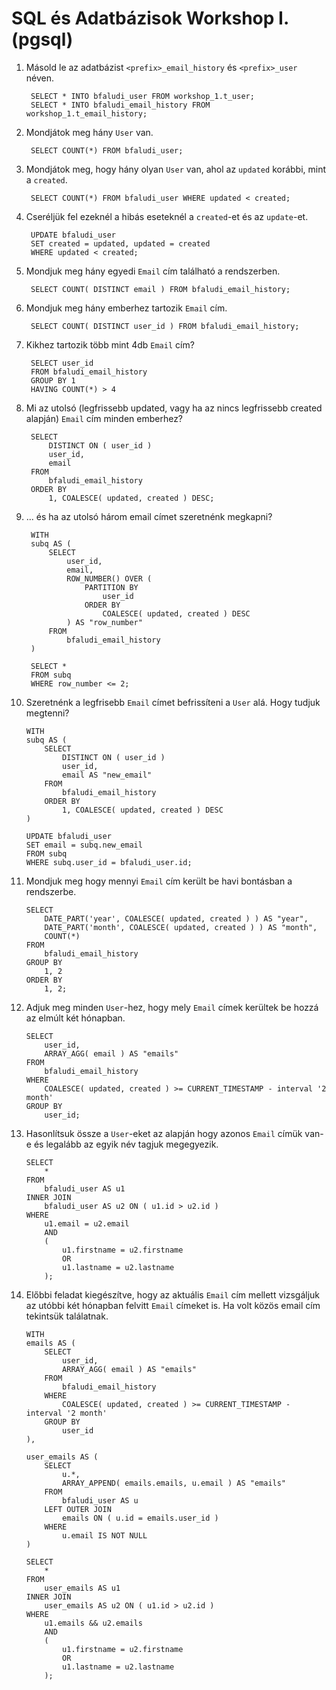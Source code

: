 # SQL és Adatbázisok Workshop I. (pgsql)


1. Másold le az adatbázist `<prefix>_email_history` és `<prefix>_user` néven.

		SELECT * INTO bfaludi_user FROM workshop_1.t_user;
		SELECT * INTO bfaludi_email_history FROM workshop_1.t_email_history;
	
2. Mondjátok meg hány `User` van.

		SELECT COUNT(*) FROM bfaludi_user;

3. Mondjátok meg, hogy hány olyan `User` van, ahol az `updated` korábbi, mint a `created`.

		SELECT COUNT(*) FROM bfaludi_user WHERE updated < created;
		
4. Cseréljük fel ezeknél a hibás eseteknél a `created`-et és az `update`-et.

		UPDATE bfaludi_user 
		SET created = updated, updated = created 
		WHERE updated < created;
		
5. Mondjuk meg hány egyedi `Email` cím található a rendszerben.

		SELECT COUNT( DISTINCT email ) FROM bfaludi_email_history;
		
6. Mondjuk meg hány emberhez tartozik `Email` cím.

		SELECT COUNT( DISTINCT user_id ) FROM bfaludi_email_history;
		
7. Kikhez tartozik több mint 4db `Email` cím?
		
		SELECT user_id
		FROM bfaludi_email_history
		GROUP BY 1
		HAVING COUNT(*) > 4

8. Mi az utolsó (legfrissebb updated, vagy ha az nincs legfrissebb created alapján) `Email` cím minden emberhez?

		SELECT 
			DISTINCT ON ( user_id )
			user_id,
			email
		FROM 
			bfaludi_email_history
		ORDER BY
			1, COALESCE( updated, created ) DESC;
			
9. ... és ha az utolsó három email címet szeretnénk megkapni?

		WITH 
		subq AS (
			SELECT 
				user_id,
				email,
				ROW_NUMBER() OVER (
					PARTITION BY
						user_id
					ORDER BY
						COALESCE( updated, created ) DESC
				) AS "row_number"
			FROM 
				bfaludi_email_history
		)
		
		SELECT *
		FROM subq
		WHERE row_number <= 2;

10. Szeretnénk a legfrisebb `Email` címet befrissíteni a `User` alá. Hogy tudjuk megtenni?

		WITH
		subq AS (
			SELECT 
				DISTINCT ON ( user_id )
				user_id,
				email AS "new_email"
			FROM 
				bfaludi_email_history
			ORDER BY
				1, COALESCE( updated, created ) DESC
		)
		
		UPDATE bfaludi_user
		SET email = subq.new_email
		FROM subq
		WHERE subq.user_id = bfaludi_user.id;

11. Mondjuk meg hogy mennyi `Email` cím került be havi bontásban a rendszerbe.

		SELECT
			DATE_PART('year', COALESCE( updated, created ) ) AS "year",
			DATE_PART('month', COALESCE( updated, created ) ) AS "month",
			COUNT(*)
		FROM
			bfaludi_email_history
		GROUP BY
			1, 2
		ORDER BY
			1, 2;

12. Adjuk meg minden `User`-hez, hogy mely `Email` címek kerültek be hozzá az elmúlt két hónapban.

		SELECT
			user_id,
			ARRAY_AGG( email ) AS "emails"
		FROM
			bfaludi_email_history
		WHERE
			COALESCE( updated, created ) >= CURRENT_TIMESTAMP - interval '2 month'
		GROUP BY
			user_id;

13. Hasonlítsuk össze a `User`-eket az alapján hogy azonos `Email` címük van-e és legalább az egyik név tagjuk megegyezik.

		SELECT
			*
		FROM
			bfaludi_user AS u1
		INNER JOIN
			bfaludi_user AS u2 ON ( u1.id > u2.id )
		WHERE
			u1.email = u2.email
			AND
			(
				u1.firstname = u2.firstname
				OR
				u1.lastname = u2.lastname
			);

14. Előbbi feladat kiegészítve, hogy az aktuális `Email` cím mellett vizsgáljuk az utóbbi két hónapban felvitt `Email` címeket is. Ha volt közös email cím tekintsük találatnak.

		WITH
		emails AS (
			SELECT
				user_id,
				ARRAY_AGG( email ) AS "emails"
			FROM
				bfaludi_email_history
			WHERE
				COALESCE( updated, created ) >= CURRENT_TIMESTAMP - interval '2 month'
			GROUP BY
				user_id
		),
		
		user_emails AS (
			SELECT
				u.*,
				ARRAY_APPEND( emails.emails, u.email ) AS "emails"
			FROM
				bfaludi_user AS u
			LEFT OUTER JOIN
				emails ON ( u.id = emails.user_id )
			WHERE
				u.email IS NOT NULL
		)
		
		SELECT
			*
		FROM
			user_emails AS u1
		INNER JOIN
			user_emails AS u2 ON ( u1.id > u2.id )
		WHERE
			u1.emails && u2.emails
			AND
			(
				u1.firstname = u2.firstname
				OR
				u1.lastname = u2.lastname
			);


